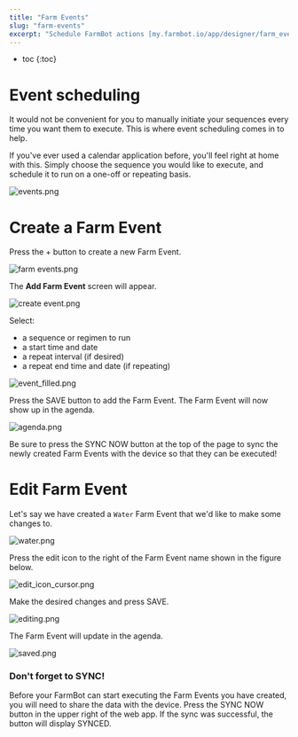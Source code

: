 ```yaml
---
title: "Farm Events"
slug: "farm-events"
excerpt: "Schedule FarmBot actions [my.farmbot.io/app/designer/farm_events](http://my.farmbot.io/app/designer/farm_events)"
---
```


* toc
{:toc}


# Event scheduling

It would not be convenient for you to manually initiate your sequences every time you want them to execute. This is where event scheduling comes in to help.

If you've ever used a calendar application before, you'll feel right at home with this. Simply choose the sequence you would like to execute, and schedule it to run on a one-off or repeating basis.

![events.png](events.png)



# Create a Farm Event

Press the <span class="fb-circle-button fb-purple">+</span> button to create a new Farm Event.

![farm events.png](farm_events.png)

The **Add Farm Event** screen will appear.

![create event.png](create_event.png)

Select:
* a sequence or regimen to run
* a start time and date
* a repeat interval (if desired)
* a repeat end time and date (if repeating)

![event_filled.png](event_filled.png)



<p>Press the <span class="fb-button fb-purple">SAVE</span> button to add the Farm Event. The Farm Event will now show up in the agenda.</p>



![agenda.png](agenda.png)



<p>Be sure to press the <span class="fb-button fb-yellow">SYNC NOW</span> button at the top of the page to sync the newly created Farm Events with the device so that they can be executed!</p>



# Edit Farm Event

Let's say we have created a `Water` Farm Event that we'd like to make some changes to.

![water.png](water.png)

Press the edit icon to the right of the Farm Event name shown in the figure below.

![edit_icon_cursor.png](edit_icon_cursor.png)



<p>Make the desired changes and press <span class="fb-button fb-purple">SAVE</span>.</p>



![editing.png](editing.png)

The Farm Event will update in the agenda.

![saved.png](saved.png)



<div class="magic-block-callout type-warning fb-callout-css-fix">
	<h3><i title="Warning" class="fa fa-exclamation-circle"></i>Don't forget to SYNC!
	</h3>
	<div class="callout-body"><p>Before your FarmBot can start executing the Farm Events you have created, you will need to share the data with the device. Press the <span class="fb-button fb-yellow">SYNC NOW</span> button in the upper right of the web app. If the sync was successful, the button will display <span class="fb-button fb-green">SYNCED</span>.</p>
	</div>
</div>

